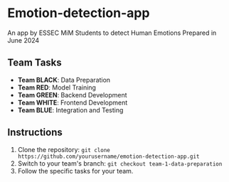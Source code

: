 # Emotion-detection-app
An app by ESSEC MiM Students to detect Human Emotions
Prepared in June 2024

## Team Tasks

- **Team BLACK**: Data Preparation
- **Team RED**: Model Training
- **Team GREEN**: Backend Development
- **Team WHITE**: Frontend Development
- **Team BLUE**: Integration and Testing

## Instructions

1. Clone the repository: `git clone https://github.com/yourusername/emotion-detection-app.git`
2. Switch to your team's branch: `git checkout team-1-data-preparation`
3. Follow the specific tasks for your team.

